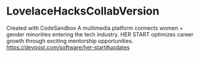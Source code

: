 # LovelaceHacksCollabVersion
Created with CodeSandbox
A multimedia platform connects women + gender minorities entering the tech industry. 
HER START optimizes career growth through exciting mentorship opportunities. 
https://devpost.com/software/her-start#updates
